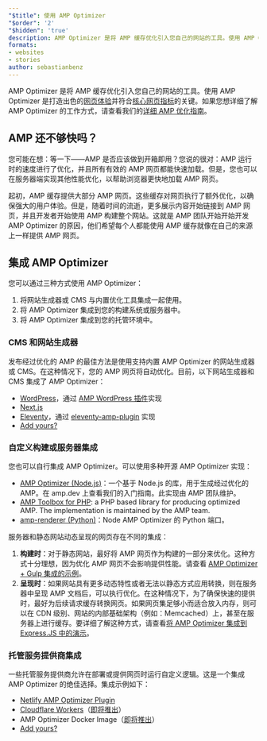 ```yaml
---
"$title": 使用 AMP Optimizer
"$order": '2'
"$hidden": 'true'
description: AMP Optimizer 是将 AMP 缓存优化引入您自己的网站的工具。使用 AMP Optimizer 是打造出色的网页体验并符合核心网页指标的关键。本指南说明如何以最佳方式使用 AMP Optimizer 来优化 AMP 网页。
formats:
- websites
- stories
author: sebastianbenz
---
```


AMP Optimizer 是将 AMP 缓存优化引入您自己的网站的工具。使用 AMP Optimizer 是打造出色的[网页体验](https://developers.google.com/search/docs/guides/page-experience)并符合[核心网页指标](https://web.dev/vitals/)的关键。如果您想详细了解 AMP Optimizer 的工作方式，请查看我们的[详细 AMP 优化指南](explainer.md)。

## AMP 还不够快吗？

您可能在想：等一下——AMP 是否应该做到开箱即用？您说的很对：AMP 运行时的速度进行了优化，并且所有有效的 AMP 网页都能快速加载。但是，您也可以在服务器端实现其他性能优化，以帮助浏览器更快地加载 AMP 网页。

起初，AMP 缓存提供大部分 AMP 网页。这些缓存对网页执行了额外优化，以确保强大的用户体验。但是，随着时间的流逝，更多展示内容开始链接到 AMP 网页，并且开发者开始使用 AMP 构建整个网站。这就是 AMP 团队开始开始开发 AMP Optimizer 的原因，他们希望每个人都能使用 AMP 缓存就像在自己的来源上一样提供 AMP 网页。

## 集成 AMP Optimizer

您可以通过三种方式使用 AMP Optimizer：

1. 将网站生成器或 CMS 与内置优化工具集成一起使用。
2. 将 AMP Optimizer 集成到您的构建系统或服务器中。
3. 将 AMP Optimizer 集成到您的托管环境中。

### CMS 和网站生成器

发布经过优化的 AMP 的最佳方法是使用支持内置 AMP Optimizer 的网站生成器或 CMS。在这种情况下，您的 AMP 网页将自动优化。目前，以下网站生成器和 CMS 集成了 AMP Optimizer：

- [WordPress](https://wordpress.org/)，通过 [AMP WordPress 插件](https://wordpress.org/plugins/amp/)实现
- [Next.js](https://nextjs.org/docs/api-reference/next/amp)
- [Eleventy](https://www.11ty.dev/)，通过 [eleventy-amp-plugin](https://blog.amp.dev/2020/07/28/introducing-the-eleventy-amp-plugin/) 实现
- [Add yours?](https://github.com/ampproject/amp.dev/issues/new?assignees=&labels=Category%3A+Content%2C+Status%3A+Pending+Triage&template=content.md&title=)

### 自定义构建或服务器集成

您也可以自行集成 AMP Optimizer。可以使用多种开源 AMP Optimizer 实现：

- [AMP Optimizer (Node.js)](node-amp-optimizer.md)：一个基于 Node.js 的库，用于生成经过优化的 AMP。在 amp.dev 上查看我们的入门指南。此实现由 AMP 团队维护。
- [AMP Toolbox for PHP](https://github.com/ampproject/amp-toolbox-php): a PHP based library for producing optimized AMP. The implementation is maintained by the AMP team.
- [amp-renderer (Python)](https://github.com/chasefinch/amp-renderer)：Node AMP Optimizer 的 Python 端口。

服务器和静态网站动态呈现的网页存在不同的集成：

1. **构建时**：对于静态网站，最好将 AMP 网页作为构建的一部分来优化。这种方式十分理想，因为优化 AMP 网页不会影响提供性能。请查看 [AMP Optimizer + Gulp 集成的示例](https://github.com/ampproject/amp-toolbox/tree/main/packages/optimizer/demo/gulp)。
2. **呈现时**：如果网站具有更多动态特性或者无法以静态方式应用转换，则在服务器中呈现 AMP 文档后，可以执行优化。在这种情况下，为了确保快速的提供时，最好为后续请求缓存转换网页。如果网页集足够小而适合放入内存，则可以在 CDN 级别、网站的内部基础架构（例如：Memcached）上，甚至在服务器上进行缓存。要详细了解这种方式，请查看[将 AMP Optimizer 集成到 Express.JS 中的演示](https://github.com/ampproject/amp-toolbox/tree/main/packages/optimizer/demo/express)。

### 托管服务提供商集成

一些托管服务提供商允许在部署或提供网页时运行自定义逻辑。这是一个集成 AMP Optimizer 的绝佳选择。集成示例如下：

- [Netlify AMP Optimizer Plugin](https://github.com/martinbean/netlify-plugin-amp-server-side-rendering#amp-server-side-rendering-netlify-plugin)
- [Cloudflare Workers](https://workers.cloudflare.com/)（[即将推出](https://github.com/ampproject/amp-toolbox/issues/878)）
- AMP Optimizer Docker Image（[即将推出](https://github.com/ampproject/amp-toolbox/issues/879)）
- [Add yours?](https://github.com/ampproject/amp.dev/issues/new?assignees=&labels=Category%3A+Content%2C+Status%3A+Pending+Triage&template=content.md&title=)
